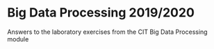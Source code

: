 # Big Data Processing 2019/2020
Answers to the laboratory exercises from the CIT Big Data Processing module
